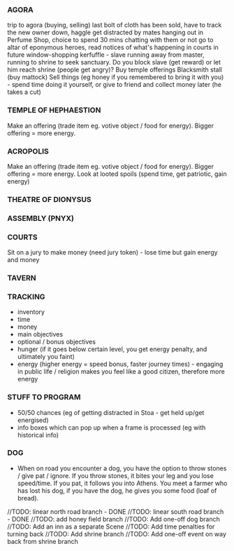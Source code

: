 ### AGORA

trip to agora (buying, selling)
last bolt of cloth has been sold, have to track the new owner down, haggle
get distracted by mates hanging out in Perfume Shop, choice to spend 30 mins chatting with them or not
go to altar of eponymous heroes, read notices of what's happening in courts in future
window-shopping
kerfuffle - slave running away from master, running to shrine to seek sanctuary. Do you block slave (get reward) or let him reach shrine (people get angry)?
Buy temple offerings
Blacksmith stall (buy mattock)
Sell things (eg honey if you remembered to bring it with you) - spend time doing it yourself, or give to friend and collect money later (he takes a cut)

### TEMPLE OF HEPHAESTION
Make an offering (trade item eg. votive object / food for energy). Bigger offering = more energy.

### ACROPOLIS
Make an offering (trade item eg. votive object / food for energy). Bigger offering = more energy.
Look at looted spoils (spend time, get patriotic, gain energy)

### THEATRE OF DIONYSUS

### ASSEMBLY (PNYX)

### COURTS
Sit on a jury to make money (need jury token) - lose time but gain energy and money

### TAVERN



### TRACKING

- inventory
- time
- money
- main objectives
- optional / bonus objectives
- hunger (if it goes below certain level, you get energy penalty, and ultimately you faint)
- energy (higher energy = speed bonus, faster journey times) - engaging in public life / religion makes you feel like a good citizen, therefore more energy



### STUFF TO PROGRAM
- 50/50 chances (eg of getting distracted in Stoa - get held up/get energised)
- info boxes which can pop up when a frame is processed (eg with historical info)


### DOG
- When on road you encounter a dog, you have the option to throw stones / give pat / ignore. If you throw stones, it bites your leg and you lose speed/time. If you pat, it follows you into Athens. You meet a farmer who has lost his dog, if you have the dog, he gives you some food (loaf of bread).


//TODO: linear north road branch - DONE
//TODO: linear south road branch - DONE
//TODO: add honey field branch
//TODO: Add one-off dog branch
//TODO: Add an inn as a separate Scene
//TODO: Add time penalties for turning back
//TODO: Add shrine branch
//TODO: Add one-off event on way back from shrine branch
